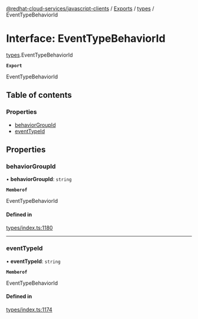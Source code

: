 [@redhat-cloud-services/javascript-clients](../README.md) / [Exports](../modules.md) / [types](../modules/types.md) / EventTypeBehaviorId

# Interface: EventTypeBehaviorId

[types](../modules/types.md).EventTypeBehaviorId

**`Export`**

EventTypeBehaviorId

## Table of contents

### Properties

- [behaviorGroupId](types.EventTypeBehaviorId.md#behaviorgroupid)
- [eventTypeId](types.EventTypeBehaviorId.md#eventtypeid)

## Properties

### behaviorGroupId

• **behaviorGroupId**: `string`

**`Memberof`**

EventTypeBehaviorId

#### Defined in

[types/index.ts:1180](https://github.com/RedHatInsights/javascript-clients/blob/main/packages/integrations/types/index.ts#L1180)

___

### eventTypeId

• **eventTypeId**: `string`

**`Memberof`**

EventTypeBehaviorId

#### Defined in

[types/index.ts:1174](https://github.com/RedHatInsights/javascript-clients/blob/main/packages/integrations/types/index.ts#L1174)
